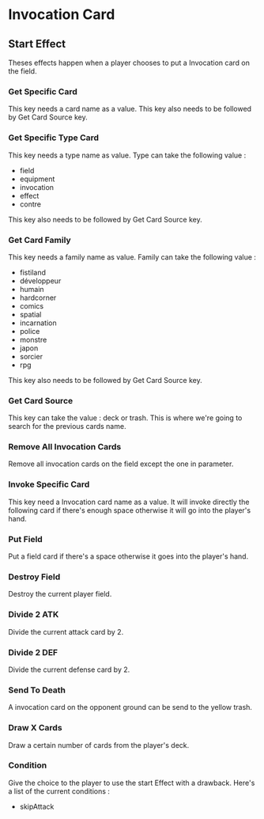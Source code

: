 # Invocation Card

## Start Effect

Theses effects happen when a player chooses to put a Invocation card on the field.

### Get Specific Card

This key needs a card name as a value. This key also needs to be followed by Get Card Source key.

### Get Specific Type Card

This key needs a type name as value. Type can take the following value : 
* field
* equipment
* invocation
* effect
* contre

This key also needs to be followed by Get Card Source key.

### Get Card Family

This key needs a family name as value. Family can take the following value : 
* fistiland
* développeur
* humain
* hardcorner
* comics
* spatial
* incarnation
* police
* monstre
* japon
* sorcier
* rpg

 This key also needs to be followed by Get Card Source key.

### Get Card Source

This key can take the value : deck or trash. This is where we're going to search for the previous cards name.

### Remove All Invocation Cards

Remove all invocation cards on the field except the one in parameter.

### Invoke Specific Card

This key need a Invocation card name as a value. It will invoke directly the following card if there's enough space otherwise it will go into the player's hand.

### Put Field

Put a field card if there's a space otherwise it goes into the player's hand.

### Destroy Field

Destroy the current player field.

### Divide 2 ATK

Divide the current attack card by 2.

### Divide 2 DEF

Divide the current defense card by 2.

### Send To Death

A invocation card on the opponent ground can be send to the yellow trash.

### Draw X Cards

Draw a certain number of cards from the player's deck.

### Condition

Give the choice to the player to use the start Effect with a drawback. Here's a list of the current conditions :

* skipAttack


